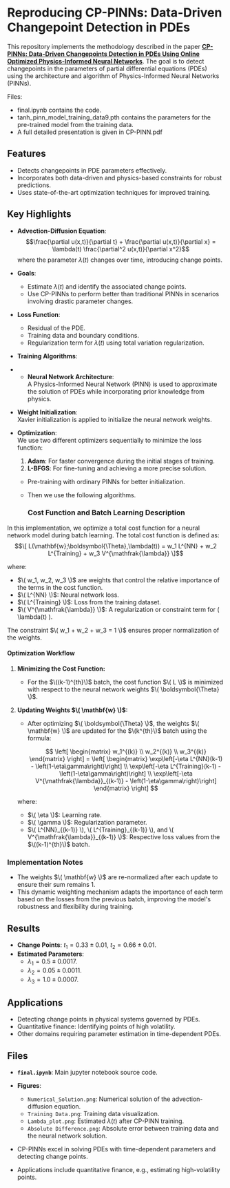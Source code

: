 # Reproducing CP-PINNs: Data-Driven Changepoint Detection in PDEs

This repository implements the methodology described in the paper [**CP-PINNs: Data-Driven Changepoints Detection in PDEs Using Online Optimized Physics-Informed Neural Networks**](https://arxiv.org/abs/2208.08626). The goal is to detect changepoints in the parameters of partial differential equations (PDEs) using the architecture and algorithm of Physics-Informed Neural Networks (PINNs).

Files:
- final.ipynb contains the code.
- tanh_pinn_model_training_data9.pth contains the parameters for the pre-trained model from the training data.
- A full detailed presentation is given in CP-PINN.pdf
## Features

- Detects changepoints in PDE parameters effectively.
- Incorporates both data-driven and physics-based constraints for robust predictions.
- Uses state-of-the-art optimization techniques for improved training.

## Key Highlights
- **Advection-Diffusion Equation**: 
  $$\frac{\partial u(x,t)}{\partial t} + \frac{\partial u(x,t)}{\partial x} = \lambda(t) \frac{\partial^2 u(x,t)}{\partial x^2}$$
  where the parameter $\lambda(t)$ changes over time, introducing change points.

- **Goals**:
  - Estimate $\lambda(t)$ and identify the associated change points.
  - Use CP-PINNs to perform better than traditional PINNs in scenarios involving drastic parameter changes.

- **Loss Function**:
  - Residual of the PDE.
  - Training data and boundary conditions.
  - Regularization term for $\lambda(t)$ using total variation regularization.

- **Training Algorithms**:
- - **Neural Network Architecture**:  
  A Physics-Informed Neural Network (PINN) is used to approximate the solution of PDEs while incorporating prior knowledge from physics.

- **Weight Initialization**:  
  Xavier initialization is applied to initialize the neural network weights.

- **Optimization**:  
  We use two different optimizers sequentially to minimize the loss function:
  1. **Adam**: For faster convergence during the initial stages of training.
  2. **L-BFGS**: For fine-tuning and achieving a more precise solution.
     
  - Pre-training with ordinary PINNs for better initialization.
  - Then we use the following algorithms.
 
    ### Cost Function and Batch Learning Description

In this implementation, we optimize a total cost function for a neural network model during batch learning. The total cost function is defined as:
$$\[
L(\mathbf{w};\boldsymbol{\Theta},\lambda(t)) = w_1 L^{NN} + w_2 L^{Training} + w_3 V^{\mathfrak{\lambda}}
\]$$

where:
- $\( w_1, w_2, w_3 \)$ are weights that control the relative importance of the terms in the cost function.
- $\( L^{NN} \)$: Neural network loss.
- $\( L^{Training} \)$: Loss from the training dataset.
- $\( V^{\mathfrak{\lambda}} \)$: A regularization or constraint term for \( \lambda(t) \).

The constraint $\( w_1 + w_2 + w_3 = 1 \)$ ensures proper normalization of the weights.

#### Optimization Workflow
1. **Minimizing the Cost Function:**
   - For the $\((k-1)^{th}\)$ batch, the cost function $\( L \)$ is minimized with respect to the neural network weights $\( \boldsymbol{\Theta} \)$.

2. **Updating Weights $\( \mathbf{w} \)$:**
   - After optimizing $\( \boldsymbol{\Theta} \)$, the weights $\( \mathbf{w} \)$ are updated for the $\(k^{th}\)$ batch using the formula:

     $$
\left[ \begin{matrix}
w_1^{(k)} \\
w_2^{(k)} \\
w_3^{(k)}
\end{matrix} \right]
=
\left[ \begin{matrix}
\exp\left[-\eta L^{NN}(k-1) - \left(1-\eta\gamma\right)\right] \\
\exp\left[-\eta L^{Training}(k-1) - \left(1-\eta\gamma\right)\right] \\
\exp\left[-\eta V^{\mathfrak{\lambda}}_{(k-1)} - \left(1-\eta\gamma\right)\right]
\end{matrix} \right]
$$


   where:
   - $\( \eta \)$: Learning rate.
   - $\( \gamma \)$: Regularization parameter.
   - $\( L^{NN}_{(k-1)} \), \( L^{Training}_{(k-1)} \), and \( V^{\mathfrak{\lambda}}_{(k-1)} \)$: Respective loss values from the $\((k-1)^{th}\)$ batch.

### Implementation Notes
- The weights $\( \mathbf{w} \)$ are re-normalized after each update to ensure their sum remains 1.
- This dynamic weighting mechanism adapts the importance of each term based on the losses from the previous batch, improving the model's robustness and flexibility during training.


## Results
- **Change Points**: $t_1 = 0.33 \pm 0.01$, $t_2 = 0.66 \pm 0.01$.
- **Estimated Parameters**:
  - $\lambda_1 = 0.5 \pm 0.0017$.
  - $\lambda_2 = 0.05 \pm 0.0011$.
  - $\lambda_3 = 1.0 \pm 0.0007$.

## Applications
- Detecting change points in physical systems governed by PDEs.
- Quantitative finance: Identifying points of high volatility.
- Other domains requiring parameter estimation in time-dependent PDEs.

## Files
- **`final.ipynb`**: Main jupyter notebook source code.
- **Figures**:
  - `Numerical_Solution.png`: Numerical solution of the advection-diffusion equation.
  - `Training Data.png`: Training data visualization.
  - `Lambda_plot.png`: Estimated $\lambda(t)$ after CP-PINN training.
  - `Absolute Difference.png`: Absolute error between training data and the neural network solution.

- CP-PINNs excel in solving PDEs with time-dependent parameters and detecting change points.
- Applications include quantitative finance, e.g., estimating high-volatility points.
